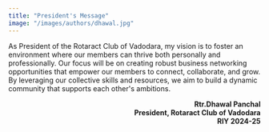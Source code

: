 ```yaml
---
title: "President's Message"
image: "/images/authors/dhawal.jpg"
---
```


As President of the Rotaract Club of Vadodara, my vision is to foster an environment where our members can thrive both personally and professionally. Our focus will be on creating robust business networking opportunities that empower our members to connect, collaborate, and grow. By leveraging our collective skills and resources, we aim to build a dynamic community that supports each other's ambitions.

 <div style="text-align: right  ">   <b>Rtr.Dhawal Panchal</b>  </div>
 <div style="text-align: right ">  <b>President, Rotaract Club of Vadodara</b> </div>
 <div style="text-align: right ">  <b>RIY 2024-25</b> </div>
